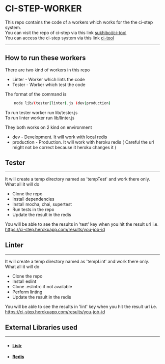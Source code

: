 # CI-STEP-WORKER

This repo contains the code of a workers which works for the the ci-step system.  
You can visit the repo of ci-step via this link [sukhiboi/ci-tool](https://github.com/sukhiboi/ci-tool)  
You can access the ci-step system via this link [ci-tool](https://ci-step.herokuapp.com)

---

## How to run these workers

There are two kind of workers in this repo

- Linter - Worker which lints the code
- Tester - Worker which test the code

The format of the command is

```bash
    node lib/(tester|linter).js (dev|production)
```

To run tester worker run lib/tester.js  
To run linter worker run lib/linter.js

They both works on 2 kind on environment

- dev - Development. It will work with local redis
- production - Production. It will work with heroku redis ( Careful the url might not be correct because it heroku changes it )

## Tester

---

It will create a temp directory named as 'tempTest' and work there only.  
What all it will do

- Clone the repo
- Install dependencies
- Install mocha, chai, supertest
- Run tests in the repo
- Update the result in the redis

You will be able to see the results in 'test' key when you hit the result url i.e. https://ci-step.herokuapp.com/results/you-job-id

## Linter

---

It will create a temp directory named as 'tempLint' and work there only.  
What all it will do

- Clone the repo
- Install eslint
- Clone .eslintrc if not available
- Perform linting
- Update the result in the redis

You will be able to see the results in 'lint' key when you hit the result url i.e. https://ci-step.herokuapp.com/results/you-job-id

## External Libraries used

---
- #### [Listr](https://www.npmjs.com/package/listr)
- #### [Redis](https://www.npmjs.com/package/redis)

